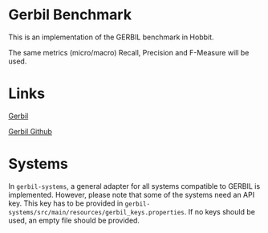# Gerbil Benchmark

This is an implementation of the GERBIL benchmark in Hobbit. 

The same metrics (micro/macro) Recall, Precision and F-Measure will be used.

# Links

[Gerbil](http://aksw.org/Projects/GERBIL.html)

[Gerbil Github](https://github.com/AKSW/gerbil)

# Systems

In `gerbil-systems`, a general adapter for all systems compatible to GERBIL is implemented. However, please note that some of the systems need an API key. This key has to be provided in `gerbil-systems/src/main/resources/gerbil_keys.properties`. If no keys should be used, an empty file should be provided.